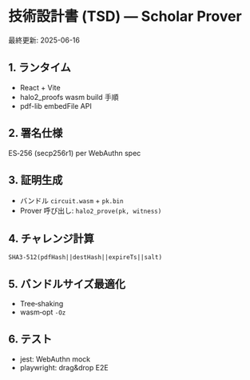 
# 技術設計書 (TSD) — Scholar Prover  
最終更新: 2025-06-16

## 1. ランタイム  
- React + Vite  
- halo2_proofs wasm build 手順  
- pdf-lib embedFile API

## 2. 署名仕様  
ES‑256 (secp256r1) per WebAuthn spec

## 3. 証明生成  
- バンドル `circuit.wasm` + `pk.bin`  
- Prover 呼び出し: `halo2_prove(pk, witness)`  

## 4. チャレンジ計算  
`SHA3‑512(pdfHash||destHash||expireTs||salt)`

## 5. バンドルサイズ最適化  
- Tree‑shaking  
- wasm‑opt `-Oz`

## 6. テスト  
- jest: WebAuthn mock  
- playwright: drag&drop E2E  
